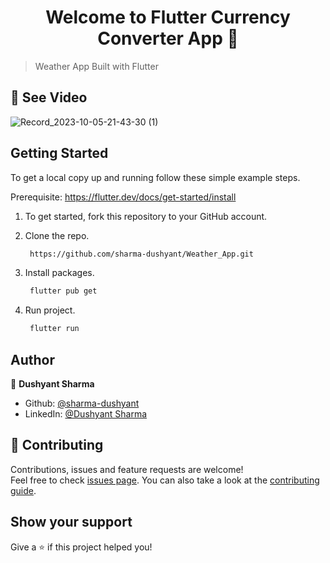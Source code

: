 <h1 align="center">Welcome to Flutter Currency Converter App 👋</h1>

> Weather App Built with Flutter

## 🚀 See Video
![Record_2023-10-05-21-43-30 (1)](https://github.com/sharma-dushyant/currency_converter/assets/87010265/2c4371d4-b810-474e-8224-c6b02047f943)


</details>

## Getting Started

To get a local copy up and running follow these simple example steps.

Prerequisite: https://flutter.dev/docs/get-started/install

1. To get started, fork this repository to your GitHub account.

2. Clone the repo.
    ```sh
     https://github.com/sharma-dushyant/Weather_App.git
    ```
3. Install packages.
    ```sh
     flutter pub get
    ```

5. Run project.
    ```sh
     flutter run
    ```

## Author

👤 **Dushyant Sharma**

* Github: [@sharma-dushyant](https://github.com/sharma-dushyant)
* LinkedIn: [@Dushyant Sharma](https://www.linkedin.com/in/d-sharma99/)

## 🤝 Contributing

Contributions, issues and feature requests are welcome!<br />Feel free to check [issues page](https://github.com/1hanzla100/flutter-weather/issues). You can also take a look at the [contributing guide](https://github.com/1hanzla100/flutter-weather/blob/master/CONTRIBUTING.md).

## Show your support

Give a ⭐️ if this project helped you!
